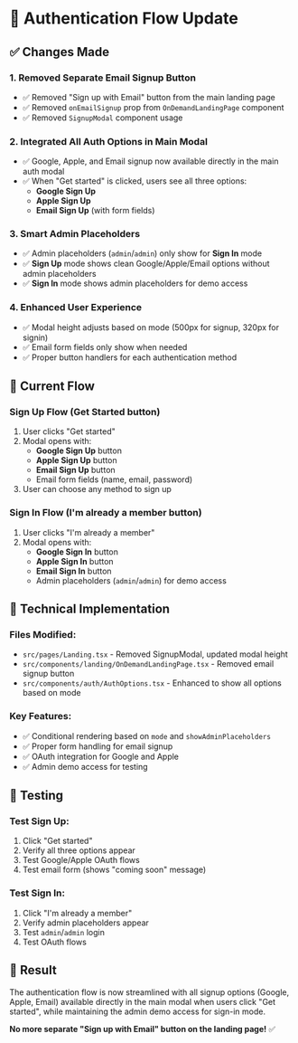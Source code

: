 # 🔐 Authentication Flow Update

## ✅ **Changes Made**

### 1. **Removed Separate Email Signup Button**
- ✅ Removed "Sign up with Email" button from the main landing page
- ✅ Removed `onEmailSignup` prop from `OnDemandLandingPage` component
- ✅ Removed `SignupModal` component usage

### 2. **Integrated All Auth Options in Main Modal**
- ✅ Google, Apple, and Email signup now available directly in the main auth modal
- ✅ When "Get started" is clicked, users see all three options:
  - **Google Sign Up**
  - **Apple Sign Up** 
  - **Email Sign Up** (with form fields)

### 3. **Smart Admin Placeholders**
- ✅ Admin placeholders (`admin`/`admin`) only show for **Sign In** mode
- ✅ **Sign Up** mode shows clean Google/Apple/Email options without admin placeholders
- ✅ **Sign In** mode shows admin placeholders for demo access

### 4. **Enhanced User Experience**
- ✅ Modal height adjusts based on mode (500px for signup, 320px for signin)
- ✅ Email form fields only show when needed
- ✅ Proper button handlers for each authentication method

## 🎯 **Current Flow**

### **Sign Up Flow** (Get Started button)
1. User clicks "Get started"
2. Modal opens with:
   - **Google Sign Up** button
   - **Apple Sign Up** button  
   - **Email Sign Up** button
   - Email form fields (name, email, password)
3. User can choose any method to sign up

### **Sign In Flow** (I'm already a member button)
1. User clicks "I'm already a member"
2. Modal opens with:
   - **Google Sign In** button
   - **Apple Sign In** button
   - **Email Sign In** button
   - Admin placeholders (`admin`/`admin`) for demo access

## 🔧 **Technical Implementation**

### **Files Modified:**
- `src/pages/Landing.tsx` - Removed SignupModal, updated modal height
- `src/components/landing/OnDemandLandingPage.tsx` - Removed email signup button
- `src/components/auth/AuthOptions.tsx` - Enhanced to show all options based on mode

### **Key Features:**
- ✅ Conditional rendering based on `mode` and `showAdminPlaceholders`
- ✅ Proper form handling for email signup
- ✅ OAuth integration for Google and Apple
- ✅ Admin demo access for testing

## 🧪 **Testing**

### **Test Sign Up:**
1. Click "Get started"
2. Verify all three options appear
3. Test Google/Apple OAuth flows
4. Test email form (shows "coming soon" message)

### **Test Sign In:**
1. Click "I'm already a member"  
2. Verify admin placeholders appear
3. Test `admin`/`admin` login
4. Test OAuth flows

## 🎉 **Result**

The authentication flow is now streamlined with all signup options (Google, Apple, Email) available directly in the main modal when users click "Get started", while maintaining the admin demo access for sign-in mode.

**No more separate "Sign up with Email" button on the landing page!** ✅

